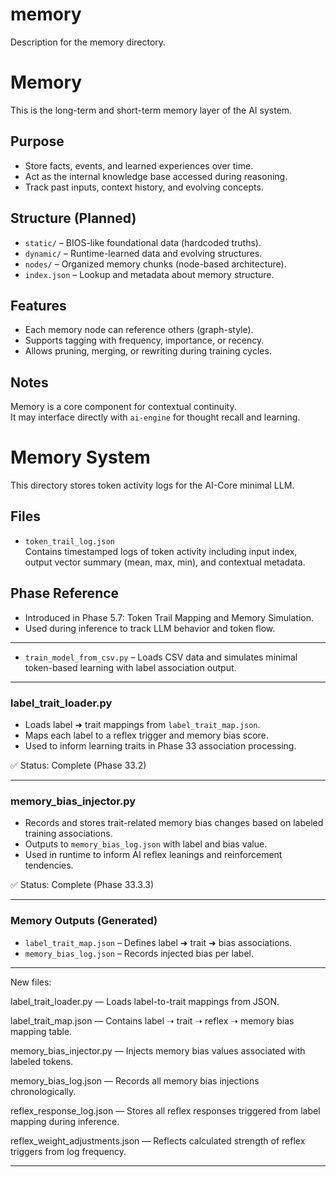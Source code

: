 # memory
Description for the memory directory.

# Memory

This is the long-term and short-term memory layer of the AI system.

## Purpose
- Store facts, events, and learned experiences over time.
- Act as the internal knowledge base accessed during reasoning.
- Track past inputs, context history, and evolving concepts.

## Structure (Planned)
- `static/` – BIOS-like foundational data (hardcoded truths).
- `dynamic/` – Runtime-learned data and evolving structures.
- `nodes/` – Organized memory chunks (node-based architecture).
- `index.json` – Lookup and metadata about memory structure.

## Features
- Each memory node can reference others (graph-style).
- Supports tagging with frequency, importance, or recency.
- Allows pruning, merging, or rewriting during training cycles.

## Notes
Memory is a core component for contextual continuity.  
It may interface directly with `ai-engine` for thought recall and learning.

# Memory System

This directory stores token activity logs for the AI-Core minimal LLM.

## Files

- `token_trail_log.json`  
  Contains timestamped logs of token activity including input index, output vector summary (mean, max, min), and contextual metadata.

## Phase Reference
- Introduced in Phase 5.7: Token Trail Mapping and Memory Simulation.
- Used during inference to track LLM behavior and token flow.

_____________________________________________________________

- `train_model_from_csv.py` – Loads CSV data and simulates minimal token-based learning with label association output.

_____________________________________________________________

### label_trait_loader.py

- Loads label ➜ trait mappings from `label_trait_map.json`.
- Maps each label to a reflex trigger and memory bias score.
- Used to inform learning traits in Phase 33 association processing.

✅ Status: Complete (Phase 33.2)

_______________________________________________________________

### memory_bias_injector.py

- Records and stores trait-related memory bias changes based on labeled training associations.
- Outputs to `memory_bias_log.json` with label and bias value.
- Used in runtime to inform AI reflex leanings and reinforcement tendencies.

✅ Status: Complete (Phase 33.3.3)

___________________________________________________________________

### Memory Outputs (Generated)

- `label_trait_map.json` – Defines label ➜ trait ➜ bias associations.
- `memory_bias_log.json` – Records injected bias per label.

____________________________________________________________________

New files:

label_trait_loader.py — Loads label-to-trait mappings from JSON.

label_trait_map.json — Contains label ➝ trait ➝ reflex ➝ memory bias mapping table.

memory_bias_injector.py — Injects memory bias values associated with labeled tokens.

memory_bias_log.json — Records all memory bias injections chronologically.

reflex_response_log.json — Stores all reflex responses triggered from label mapping during inference.

reflex_weight_adjustments.json — Reflects calculated strength of reflex triggers from log frequency.

_____________________________________________________________________________